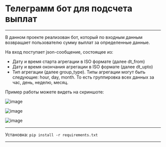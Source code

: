 # Телеграмм бот для подсчета выплат
____
В данном проекте реализован бот, который по входным данным возвращает пользователю сумму выплат за определенные данные.

На вход поступает json-сообщение, состоящее из:
* Дату и время старта агрегации в ISO формате (далее dt_from)
* Дату и время окончания агрегации в ISO формате (далее dt_upto)
* Тип агрегации (далее group_type). Типы агрегации могут быть следующие: hour, day, month. То есть группировка всех данных за час, день, неделю, месяц.


Пример работы можете видеть на скриншоте:

![image](https://user-images.githubusercontent.com/65419742/230732085-6d4dd55b-ab32-4392-8ed4-68492ebef8b4.png)


![image](https://user-images.githubusercontent.com/65419742/230732052-ffccae3a-9db4-44e9-8397-21087354a71b.png)

![image](https://user-images.githubusercontent.com/65419742/230731501-fd426d4e-b010-4fb3-a053-d835c388e105.png)

____
Установка:
`pip install -r requirements.txt`
____
